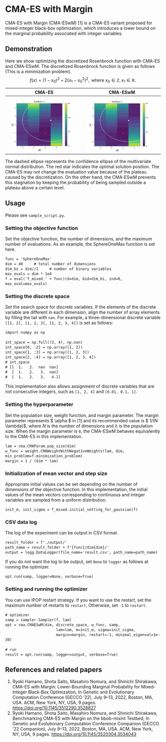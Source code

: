 # CMA-ES with Margin

CMA-ES with Margin (CMA-ESwM) [1] is a CMA-ES variant proposed for mixed-integer black-box optimization, which introduces a lower bound on the marginal probability associated with integer variables.

## Demonstration

Here we show optimizing the discretized Rosenbrock function with CMA-ES and CMA-ESwM. The discretized Rosenbrock function is given as follows (This is a minimization problem).
$$ f(x) = (1 - x_0)^2 + 2(x_1 - x_0^2)^2 , \text{ where } x_0 \in \mathbb{Z}, x_1 \in \mathbb{R} \text{.} $$

|CMA-ES|CMA-ESwM|
|---|---|
|![CMA-ES](fig/Rosenbrock_CMA-ES.gif)|![CMA-ESwM](fig/Rosenbrock_CMA-ESwM.gif)|

The dashed ellipse represents the confidence ellipse of the multivariate normal distribution. The red star indicates the optimal solution position. The CMA-ES may not change the evaluation value because of the plateau caused by the discretization. On the other hand, the CMA-ESwM prevents this stagnation by keeping the probability of being sampled outside a plateau above a certain level.

## Usage

Please see `sample_script.py`.

### Setting the objective function
Set the objective function, the number of dimensions, and the maximum number of evaluations. As an example, the SphereOneMax function is set here.
```
func = 'SphereOneMax'
dim = 40     # total number of dimensions
dim_bi = dim//2     # number of binary variables
max_evals = dim * 1e4
f = eval('f_mixed.' + func)(d=dim, bid=dim_bi, ind=0, max_eval=max_evals)
```

### Setting the discrete space
Set the search space for discrete variables. If the elements of the discrete variable are different in each dimension, align the number of array elements by filling the tail with `nan`. For example, a three-dimensional discrete variable `[[1, 2], [1, 2, 3], [1, 2, 3, 4]]` is set as follows:
```
import numpy as np

int_space = np.full((3, 4), np.nan)
int_space[0, :2] = np.array([1, 2])
int_space[1, :3] = np.array([1, 2, 3])
int_space[2, :4] = np.array([1, 2, 3, 4])
# int_space
# [[  1.   2.  nan  nan]
#  [  1.   2.   3.  nan]
#  [  1.   2.   3.   4.]]
```
This implementation also allows assignment of discrete variables that are not consecutive integers, such as `[1, 2, 4]` and `[0.01, 0.1, 1]`.

### Setting the hyperparameter
Set the population size, weight function, and margin parameter. The margin parameter represents $ \alpha $ in [1] and its recommended value is $ 1/(N \lambda)$, where $N$ is the number of dimensions and $\lambda$ is the population size. When the margin parameter is `0`, the CMA-ESwM behaves equivalently to the CMA-ES in this implementation.
```
lam = cma.CMAParam.pop_size(dim)
w_func = weight.CMAWeightWithNegativeWeights(lam, dim, min_problem=f.minimization_problem)
margin = 1 / (dim * lam)
```

### Initialization of mean vector and step size
Appropriate initial values can be set depending on the number of dimensions of the objective function. In this implementation, the initial values of the mean vectors corresponding to continuous and integer variables are sampled from a uniform distribution.
```
init_m, init_sigma = f_mixed.initial_setting_for_gaussian(f)
```

### CSV data log
The log of the experiment can be output in CSV format.
```
result_folder = f'./output/'
path_name = result_folder + f'{func}/dim{dim}/'
output = logg.DataLogger(file_name='result.csv', path_name=path_name)
```
If you do not want the log to be output, set `None` to `logger` as follows at running the optimizer.
```
opt.run(samp, logger=None, verbose=True)
```

### Setting and running the optimizer
You can use IPOP restart strategy. If you want to use the restart, set the maximum number of restarts to `restart`. Otherwise, set `-1` to `restart`.
```
# optimizer
samp = sampler.Sampler(f, lam)
opt = cma.CMAESwM(dim, discrete_space, w_func, samp,
                       lam=lam, m=init_m, sigma=init_sigma,
                       margin=margin, restart=-1, minimal_eigenval=1e-30)

# run
result = opt.run(samp, logger=output, verbose=True)
```

## References and related papers
1. Ryoki Hamano, Shota Saito, Masahiro Nomura, and Shinichi Shirakawa, CMA-ES with Margin: Lower-Bounding Marginal Probability for Mixed-Integer Black-Box Optimization, In Genetic and Evolutionary Computation Conference (GECCO ’22), July 9–13, 2022, Boston, MA, USA. ACM, New York, NY, USA, 9 pages. https://doi.org/10.1145/3512290.3528827
2. Ryoki Hamano, Shota Saito, Masahiro Nomura, and Shinichi Shirakawa, Benchmarking CMA-ES with Margin on the bbob-mixint Testbed, In Genetic and Evolutionary Computation Conference Companion (GECCO ’22 Companion), July 9–13, 2022, Boston, MA, USA. ACM, New York, NY, USA, 9 pages. https://doi.org/10.1145/3520304.3534043
